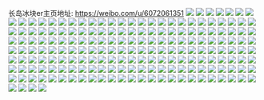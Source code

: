 长岛冰块er主页地址: https://weibo.com/u/6072061351 
![](https://wx4.sinaimg.cn/mw2000/006CVKxply1h9773vmei3j30u01404a3.jpg) 
![](https://wx4.sinaimg.cn/mw2000/006CVKxply1h976vjxczsj30u0140qfd.jpg) 
![](https://wx4.sinaimg.cn/mw2000/006CVKxply1h976vj8121j30u0140anj.jpg) 
![](https://wx4.sinaimg.cn/mw2000/006CVKxply1h976o1y18kj30u00x4dtu.jpg) 
![](https://wx4.sinaimg.cn/mw2000/006CVKxply1h97762es25j30u0140dr8.jpg) 
![](https://wx4.sinaimg.cn/mw2000/006CVKxply1h976o6bgwaj325p2vne82.jpg) 
![](https://wx4.sinaimg.cn/mw2000/006CVKxply1h9776rtje5j31vv2iib2a.jpg) 
![](https://wx4.sinaimg.cn/mw2000/006CVKxply1h95tpgdywgj324n2u77wh.jpg) 
![](https://wx4.sinaimg.cn/mw2000/006CVKxply1h95tphdwk8j32dc35shdt.jpg) 
![](https://wx4.sinaimg.cn/mw2000/006CVKxply1h95tpmhsntj31r82cbkjl.jpg) 
![](https://wx4.sinaimg.cn/mw2000/006CVKxply1h95tpnncp0j31wj2jd7wi.jpg) 
![](https://wx4.sinaimg.cn/mw2000/006CVKxply1h95tpiqau6j32852yu7wi.jpg) 
![](https://wx4.sinaimg.cn/mw2000/006CVKxply1h95tponxdtj31xz2lcu0x.jpg) 
![](https://wx4.sinaimg.cn/mw2000/006CVKxply1h95tpleyj6j32ap32ab2a.jpg) 
![](https://wx4.sinaimg.cn/mw2000/006CVKxply1h95tpkbioxj322d2r5b2a.jpg) 
![](https://wx4.sinaimg.cn/mw2000/006CVKxply1h95tpptu6ej327u2yghdu.jpg) 
![](https://wx4.sinaimg.cn/mw2000/006CVKxply1h909lvts81j32963084qs.jpg) 
![](https://wx4.sinaimg.cn/mw2000/006CVKxply1h909lynz23j32c63487wk.jpg) 
![](https://wx4.sinaimg.cn/mw2000/006CVKxply1h909lx5ko0j324e2tv7wj.jpg) 
![](https://wx4.sinaimg.cn/mw2000/006CVKxply1h909lzp1olj324w2ujqv6.jpg) 
![](https://wx4.sinaimg.cn/mw2000/006CVKxply1h909m0j6gkj320s2p2b2a.jpg) 
![](https://wx4.sinaimg.cn/mw2000/006CVKxply1h8xybggkzsj30uk7x8x6s.jpg) 
![](https://wx4.sinaimg.cn/mw2000/006CVKxply1h8xybwjwl8j30uk6qfe83.jpg) 
![](https://wx4.sinaimg.cn/mw2000/006CVKxply1h8xybrkt25j30uk91yx6r.jpg) 
![](https://wx4.sinaimg.cn/mw2000/006CVKxply1h8xybuktv4j30uk7xr1l1.jpg) 
![](https://wx4.sinaimg.cn/mw2000/006CVKxply1h8xybor9blj30uka6qkjp.jpg) 
![](https://wx4.sinaimg.cn/mw2000/006CVKxply1h8xybke3x2j30uk5nq4qs.jpg) 
![](https://wx4.sinaimg.cn/mw2000/006CVKxply1h8te0i50voj32bz3407wi.jpg) 
![](https://wx4.sinaimg.cn/mw2000/006CVKxply1h8te0iizm0j30zk1bf0yn.jpg) 
![](https://wx4.sinaimg.cn/mw2000/006CVKxply1h8te0dw8chj32c0340b2a.jpg) 
![](https://wx4.sinaimg.cn/mw2000/006CVKxply1h8te09x4v8j32dc35s1ky.jpg) 
![](https://wx4.sinaimg.cn/mw2000/006CVKxply1h8te0j8l1ij32c03404qp.jpg) 
![](https://wx4.sinaimg.cn/mw2000/006CVKxply1h8te08f213j32db35sx6p.jpg) 
![](https://wx4.sinaimg.cn/mw2000/006CVKxply1h8te075etej32c0340x6p.jpg) 
![](https://wx4.sinaimg.cn/mw2000/006CVKxply1h8te0swtjzj32dc35s4qq.jpg) 
![](https://wx4.sinaimg.cn/mw2000/006CVKxply1h8te0kjknkj32742xhnpe.jpg) 
![](https://wx4.sinaimg.cn/mw2000/006CVKxply1h8r3deb3djj31ui2go4qp.jpg) 
![](https://wx4.sinaimg.cn/mw2000/006CVKxply1h8r3fmd6q6j31wo2jkkjm.jpg) 
![](https://wx4.sinaimg.cn/mw2000/006CVKxply1h8r3dh8genj31lp24xqv5.jpg) 
![](https://wx4.sinaimg.cn/mw2000/006CVKxply1h8r3dfvmeaj31x42k5qv6.jpg) 
![](https://wx4.sinaimg.cn/mw2000/006CVKxply1h8m7y5lc3rj323b2sge82.jpg) 
![](https://wx4.sinaimg.cn/mw2000/006CVKxply1h8m7y69jq4j30rx1187gr.jpg) 
![](https://wx4.sinaimg.cn/mw2000/006CVKxply1h8m7y877skj326n2wwqv6.jpg) 
![](https://wx4.sinaimg.cn/mw2000/006CVKxply1h8j1s7d7pcj328l2zgx6q.jpg) 
![](https://wx4.sinaimg.cn/mw2000/006CVKxply1h8j1s9g7b7j32c0340u0z.jpg) 
![](https://wx4.sinaimg.cn/mw2000/006CVKxply1h8j1s65hzbj32dc35su0z.jpg) 
![](https://wx4.sinaimg.cn/mw2000/006CVKxply1h8j1sagwlpj32c0340e81.jpg) 
![](https://wx4.sinaimg.cn/mw2000/006CVKxply1h8htip7z73j32dd35snpe.jpg) 
![](https://wx4.sinaimg.cn/mw2000/006CVKxply1h8htitln3nj32dd35shdu.jpg) 
![](https://wx4.sinaimg.cn/mw2000/006CVKxply1h8htivowhhj32dc35sb2b.jpg) 
![](https://wx4.sinaimg.cn/mw2000/006CVKxply1h8htir2unvj32c0340e83.jpg) 
![](https://wx4.sinaimg.cn/mw2000/006CVKxply1h8htins6r5j321k2q3b29.jpg) 
![](https://wx4.sinaimg.cn/mw2000/006CVKxply1h8htiyn7j1j315r1jp4em.jpg) 
![](https://wx4.sinaimg.cn/mw2000/006CVKxply1h8htiyc8q8j32dc35s1l0.jpg) 
![](https://wx4.sinaimg.cn/mw2000/006CVKxply1h8htiwvyr3j32ht35sqv7.jpg) 
![](https://wx4.sinaimg.cn/mw2000/006CVKxply1h8htiulb2tj32dc35skjn.jpg) 
![](https://wx4.sinaimg.cn/mw2000/006CVKxply1h8goim047nj30sb11ranw.jpg) 
![](https://wx4.sinaimg.cn/mw2000/006CVKxply1h8goillivwj30tg139tnf.jpg) 
![](https://wx4.sinaimg.cn/mw2000/006CVKxply1h8goi5qfctj31o0280x6p.jpg) 
![](https://wx4.sinaimg.cn/mw2000/006CVKxply1h8goqjopa0j329d30hhdv.jpg) 
![](https://wx4.sinaimg.cn/mw2000/006CVKxply1h8flbhxkiej32dc35sb2b.jpg) 
![](https://wx4.sinaimg.cn/mw2000/006CVKxply1h8flctu607j30pc0xs19t.jpg) 
![](https://wx4.sinaimg.cn/mw2000/006CVKxply1h8flbkezwij32da35shdv.jpg) 
![](https://wx4.sinaimg.cn/mw2000/006CVKxply1h8flctcflwj30rs111awq.jpg) 
![](https://wx4.sinaimg.cn/mw2000/006CVKxply1h8flgjdyynj30u00u0juq.jpg) 
![](https://wx4.sinaimg.cn/mw2000/006CVKxply1h8c128k3zij32db35shdu.jpg) 
![](https://wx4.sinaimg.cn/mw2000/006CVKxply1h8c15gnuluj31au1qg7wh.jpg) 
![](https://wx4.sinaimg.cn/mw2000/006CVKxply1h8c129hj79j32dc35skjm.jpg) 
![](https://wx4.sinaimg.cn/mw2000/006CVKxply1h8c12ff2dxj31jg21y7wh.jpg) 
![](https://wx4.sinaimg.cn/mw2000/006CVKxply1h8c12edwo2j31c51s71gk.jpg) 
![](https://wx4.sinaimg.cn/mw2000/006CVKxply1h8c12ez6rxj31wo2jkhdt.jpg) 
![](https://wx4.sinaimg.cn/mw2000/006CVKxply1h8at6fq2qvj32c03407wi.jpg) 
![](https://wx4.sinaimg.cn/mw2000/006CVKxply1h8at6i0dq7j32c0340npe.jpg) 
![](https://wx4.sinaimg.cn/mw2000/006CVKxply1h8at6judp5j32c03407wi.jpg) 
![](https://wx4.sinaimg.cn/mw2000/006CVKxply1h8at6m5mgsj31zf2n9x6p.jpg) 
![](https://wx4.sinaimg.cn/mw2000/006CVKxply1h8at6wrx4vj32c0340u0z.jpg) 
![](https://wx4.sinaimg.cn/mw2000/006CVKxply1h8at6ovp4rj31w42iux6q.jpg) 
![](https://wx4.sinaimg.cn/mw2000/006CVKxply1h88lo6712cj31qd2b6x6p.jpg) 
![](https://wx4.sinaimg.cn/mw2000/006CVKxply1h88lny11spj31ql2bf4qq.jpg) 
![](https://wx4.sinaimg.cn/mw2000/006CVKxply1h88lo7h2unj31us2h1e82.jpg) 
![](https://wx4.sinaimg.cn/mw2000/006CVKxply1h88lp52gslj31sc2dsx6p.jpg) 
![](https://wx4.sinaimg.cn/mw2000/006CVKxply1h88lnv7iv3j32dc35sb2a.jpg) 
![](https://wx4.sinaimg.cn/mw2000/006CVKxply1h88lprzlsxj32c03401kz.jpg) 
![](https://wx4.sinaimg.cn/mw2000/006CVKxply1h83xnk447vj32c0340npf.jpg) 
![](https://wx4.sinaimg.cn/mw2000/006CVKxply1h83xnl9np2j32c02c0hdu.jpg) 
![](https://wx4.sinaimg.cn/mw2000/006CVKxply1h83xnnqs06j31o0281kjl.jpg) 
![](https://wx4.sinaimg.cn/mw2000/006CVKxply1h83xnmn5hmj31k322se81.jpg) 
![](https://wx4.sinaimg.cn/mw2000/006CVKxply1h82uqjehicj31o02807uz.jpg) 
![](https://wx4.sinaimg.cn/mw2000/006CVKxply1h82uqiut0yj31o0280e7v.jpg) 
![](https://wx4.sinaimg.cn/mw2000/006CVKxply1h80cx0ul65j326f2wkx6p.jpg) 
![](https://wx4.sinaimg.cn/mw2000/006CVKxply1h80cwsoxv1j325s2vqx6p.jpg) 
![](https://wx4.sinaimg.cn/mw2000/006CVKxply1h80cx03w62j323g2sle82.jpg) 
![](https://wx4.sinaimg.cn/mw2000/006CVKxply1h80cwtplaij32ae31vu0x.jpg) 
![](https://wx4.sinaimg.cn/mw2000/006CVKxply1h80cwwe026j325c2v4kjl.jpg) 
![](https://wx4.sinaimg.cn/mw2000/006CVKxply1h80cwuss1cj32c0340qv6.jpg) 
![](https://wx4.sinaimg.cn/mw2000/006CVKxply1h80cwrnp2rj324o2u9u0x.jpg) 
![](https://wx4.sinaimg.cn/mw2000/006CVKxply1h80cwvmzpjj321a2pp1ky.jpg) 
![](https://wx4.sinaimg.cn/mw2000/006CVKxply1h80cwz70pxj329e30jnpe.jpg) 
![](https://wx4.sinaimg.cn/mw2000/006CVKxply1h7vo09b5fpj31xz2lab2b.jpg) 
![](https://wx4.sinaimg.cn/mw2000/006CVKxply1h7vo07yzmtj32dc35skjo.jpg) 
![](https://wx4.sinaimg.cn/mw2000/006CVKxply1h7vo06i6pxj322y2ryhdv.jpg) 
![](https://wx4.sinaimg.cn/mw2000/006CVKxply1h7vo0f02bnj32c03404qs.jpg) 
![](https://wx4.sinaimg.cn/mw2000/006CVKxply1h7vo0gxlx5j32c03407wk.jpg) 
![](https://wx4.sinaimg.cn/mw2000/006CVKxply1h7vo0bbczjj32c0340qv8.jpg) 
![](https://wx4.sinaimg.cn/mw2000/006CVKxply1h7vo0d7cvuj32a731lu0z.jpg) 
![](https://wx4.sinaimg.cn/mw2000/006CVKxply1h7r3g9labqj30u01404ce.jpg) 
![](https://wx4.sinaimg.cn/mw2000/006CVKxply1h7r3m7ytj4j30u014015p.jpg) 
![](https://wx4.sinaimg.cn/mw2000/006CVKxply1h7r3ivrl4nj30u0140qhu.jpg) 
![](https://wx4.sinaimg.cn/mw2000/006CVKxply1h7r3m7j6nej30u01407i5.jpg) 
![](https://wx4.sinaimg.cn/mw2000/006CVKxply1h7r3kgqqmzj30tu13un82.jpg) 
![](https://wx4.sinaimg.cn/mw2000/006CVKxply1h7r3m8kxjyj30ty13yn8e.jpg) 
![](https://wx4.sinaimg.cn/mw2000/006CVKxply1h7r3ngbmgkj320x2oaqv6.jpg) 
![](https://wx4.sinaimg.cn/mw2000/006CVKxply1h7q9v6rewuj32dc35se85.jpg) 
![](https://wx4.sinaimg.cn/mw2000/006CVKxply1h7q9va78kqj32dc35s7wl.jpg) 
![](https://wx4.sinaimg.cn/mw2000/006CVKxply1h7q9v8t3x0j32c03407wk.jpg) 
![](https://wx4.sinaimg.cn/mw2000/006CVKxply1h7q9vbbykij32c0340b2a.jpg) 
![](https://wx4.sinaimg.cn/mw2000/006CVKxply1h7jgc81fx4j30mi0u0wlw.jpg) 
![](https://wx4.sinaimg.cn/mw2000/006CVKxply1h7jgcahoj5j32c03407wj.jpg) 
![](https://wx4.sinaimg.cn/mw2000/006CVKxply1h7jgddqw7gj30u6148drg.jpg) 
![](https://wx4.sinaimg.cn/mw2000/006CVKxply1h7jgcdkcm2j326o2wwb29.jpg) 
![](https://wx4.sinaimg.cn/mw2000/006CVKxply1h7jgddz0tvj30kx0ssk0l.jpg) 
![](https://wx4.sinaimg.cn/mw2000/006CVKxply1h7jgfy4du8j30ty13y15t.jpg) 
![](https://wx4.sinaimg.cn/mw2000/006CVKxply1h7jgmak3fej30u011gwxk.jpg) 
![](https://wx4.sinaimg.cn/mw2000/006CVKxply1h7jgjb8ouyj32c0340e83.jpg) 
![](https://wx4.sinaimg.cn/mw2000/006CVKxply1h7i3z8wj32j320k2or1l0.jpg) 
![](https://wx4.sinaimg.cn/mw2000/006CVKxply1h7i3z6tp5ej32da35sb2c.jpg) 
![](https://wx4.sinaimg.cn/mw2000/006CVKxply1h7i3z1gmpoj32dc35sb2c.jpg) 
![](https://wx4.sinaimg.cn/mw2000/006CVKxply1h7i3z2n8bwj32dc35snpf.jpg) 
![](https://wx4.sinaimg.cn/mw2000/006CVKxply1h7i3z47z7uj32dc35sb2c.jpg) 
![](https://wx4.sinaimg.cn/mw2000/006CVKxply1h7i3z5g83nj32c0340x6q.jpg) 
![](https://wx4.sinaimg.cn/mw2000/006CVKxply1h7i3yz3ujaj32dc35se85.jpg) 
![](https://wx4.sinaimg.cn/mw2000/006CVKxply1h7i3zwz3y0j32c03404qt.jpg) 
![](https://wx4.sinaimg.cn/mw2000/006CVKxply1h7i3zacsokj32dc35sb2c.jpg) 
![](https://wx4.sinaimg.cn/mw2000/006CVKxply1h7gwy2bzv6j32dc35snpf.jpg) 
![](https://wx4.sinaimg.cn/mw2000/006CVKxply1h7gwy5ighoj32dc35shdw.jpg) 
![](https://wx4.sinaimg.cn/mw2000/006CVKxply1h7gwy4a4q0j32c03404qr.jpg) 
![](https://wx4.sinaimg.cn/mw2000/006CVKxply1h7gwy7kbrjj32dc35sb0c.jpg) 
![](https://wx4.sinaimg.cn/mw2000/006CVKxply1h7gwy1cgdtj32852yvkjo.jpg) 
![](https://wx4.sinaimg.cn/mw2000/006CVKxply1h7gwy386z3j32c0340x6q.jpg) 
![](https://wx4.sinaimg.cn/mw2000/006CVKxply1h7gwy8d0evj32db35swuz.jpg) 
![](https://wx4.sinaimg.cn/mw2000/006CVKxply1h7gwznlojbj31xi2kowyf.jpg) 
![](https://wx4.sinaimg.cn/mw2000/006CVKxply1h7gwy96qbdj32c0356qv6.jpg) 
![](https://wx4.sinaimg.cn/mw2000/006CVKxply1h7clpm6ilyj32dc35sb2c.jpg) 
![](https://wx4.sinaimg.cn/mw2000/006CVKxply1h7clp8ridqj32c0340x6q.jpg) 
![](https://wx4.sinaimg.cn/mw2000/006CVKxply1h7clpp5n1uj32dc35skjn.jpg) 
![](https://wx4.sinaimg.cn/mw2000/006CVKxply1h7clpra0e3j32dc35sb2b.jpg) 
![](https://wx4.sinaimg.cn/mw2000/006CVKxply1h7clxdt1r3j30xb0mnqj8.jpg) 
![](https://wx4.sinaimg.cn/mw2000/006CVKxply1h7clpiswk3j32dd36hqj1.jpg) 
![](https://wx4.sinaimg.cn/mw2000/006CVKxply1h7clpuywxzj32c0340npe.jpg) 
![](https://wx4.sinaimg.cn/mw2000/006CVKxply1h7clpx2nyjj32c0340arg.jpg) 
![](https://wx4.sinaimg.cn/mw2000/006CVKxply1h7clsxqj4xj329g30mqhc.jpg) 
![](https://wx4.sinaimg.cn/mw2000/006CVKxply1h74bsjxhxdj32c0340kfs.jpg) 
![](https://wx4.sinaimg.cn/mw2000/006CVKxply1h74bsivptuj32c0340dyk.jpg) 
![](https://wx4.sinaimg.cn/mw2000/006CVKxply1h74bslptjyj32c0340e50.jpg) 
![](https://wx4.sinaimg.cn/mw2000/006CVKxply1h74bsm0pjsj30zo1qx797.jpg) 
![](https://wx4.sinaimg.cn/mw2000/006CVKxply1h74bskt8s3j326b2wfqv6.jpg) 
![](https://wx4.sinaimg.cn/mw2000/006CVKxply1h74bso7hbfj32c0340u0z.jpg) 
![](https://wx4.sinaimg.cn/mw2000/006CVKxply1h74bsmz3lzj32c03404qr.jpg) 
![](https://wx4.sinaimg.cn/mw2000/006CVKxply1h74bshjyjkj32c0340b2c.jpg) 
![](https://wx4.sinaimg.cn/mw2000/006CVKxpgy1h6p6z0vj4kj31xg2klx6p.jpg) 
![](https://wx4.sinaimg.cn/mw2000/006CVKxpgy1h6p6z3g4wuj328w2zvx6q.jpg) 
![](https://wx4.sinaimg.cn/mw2000/006CVKxpgy1h6p6z6uy75j32c035e1l0.jpg) 
![](https://wx4.sinaimg.cn/mw2000/006CVKxpgy1h6p6z8c2zoj30zo1qn4n7.jpg) 
![](https://wx4.sinaimg.cn/mw2000/006CVKxply1h6k723mbrmj32c0340h2g.jpg) 
![](https://wx4.sinaimg.cn/mw2000/006CVKxply1h6k72263ftj32c03404qs.jpg) 
![](https://wx4.sinaimg.cn/mw2000/006CVKxply1h6k72d1fy5j32c0340u0y.jpg) 
![](https://wx4.sinaimg.cn/mw2000/006CVKxply1h6k727n6jxj32c0340www.jpg) 
![](https://wx4.sinaimg.cn/mw2000/006CVKxply1h6k75fasaij30u01407mj.jpg) 
![](https://wx4.sinaimg.cn/mw2000/006CVKxply1h6k74so7nkj30mi0u0wob.jpg) 
![](https://wx4.sinaimg.cn/mw2000/006CVKxply1h6k7701mo9j30u0140myk.jpg) 
![](https://wx4.sinaimg.cn/mw2000/006CVKxply1h6k7bi1gjbj32c03401l0.jpg) 
![](https://wx4.sinaimg.cn/mw2000/006CVKxply1h63vz72c0wj32ds1sd4pv.jpg) 
![](https://wx4.sinaimg.cn/mw2000/006CVKxply1h63vz8oyjyj32ds1sckjl.jpg) 
![](https://wx4.sinaimg.cn/mw2000/006CVKxply1h60ve0wt6rj31rb2cfwy4.jpg) 
![](https://wx4.sinaimg.cn/mw2000/006CVKxply1h60ve0d4axj31qa2b1kds.jpg) 
![](https://wx4.sinaimg.cn/mw2000/006CVKxply1h60ve48bw6j32c0340b2b.jpg) 
![](https://wx4.sinaimg.cn/mw2000/006CVKxply1h60ve55e1rj32c0340kjm.jpg) 
![](https://wx4.sinaimg.cn/mw2000/006CVKxply1h60ve7gdowj32c0340npf.jpg) 
![](https://wx4.sinaimg.cn/mw2000/006CVKxply1h60ve5xol8j32c0340hdu.jpg) 
![](https://wx4.sinaimg.cn/mw2000/006CVKxply1h60vdzcp46j32c0340qv7.jpg) 
![](https://wx4.sinaimg.cn/mw2000/006CVKxply1h5yqmk9az8j32c03404qt.jpg) 
![](https://wx4.sinaimg.cn/mw2000/006CVKxply1h5yqmhm0o4j31x52k7x6q.jpg) 
![](https://wx4.sinaimg.cn/mw2000/006CVKxply1h5yqml7yngj31rg2cl4qq.jpg) 
![](https://wx4.sinaimg.cn/mw2000/006CVKxply1h5yqmpubn8j31st2efhdt.jpg) 
![](https://wx4.sinaimg.cn/mw2000/006CVKxply1h3ueo6056sj31o0280b29.jpg) 
![](https://wx4.sinaimg.cn/mw2000/006CVKxply1h3uyt8an0qj327q2yahdu.jpg) 
